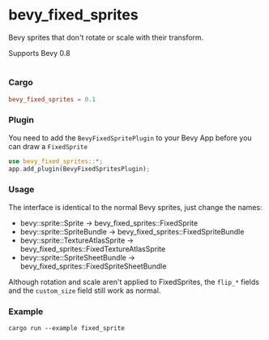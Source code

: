 # bevy_fixed_sprites

Bevy sprites that don't rotate or scale with their transform.

Supports Bevy 0.8

#
### Cargo
```toml
bevy_fixed_sprites = 0.1
```

### Plugin
You need to add the `BevyFixedSpritePlugin` to your Bevy App before you can draw a
`FixedSprite`

```rust
use bevy_fixed_sprites::*;
app.add_plugin(BevyFixedSpritesPlugin);
```

### Usage

The interface is identical to the normal Bevy sprites, just change the names:

* bevy::sprite::Sprite -> bevy_fixed_sprites::FixedSprite
* bevy::sprite::SpriteBundle -> bevy_fixed_sprites::FixedSpriteBundle
* bevy::sprite::TextureAtlasSprite -> bevy_fixed_sprites::FixedTextureAtlasSprite
* bevy::sprite::SpriteSheetBundle -> bevy_fixed_sprites::FixedSpriteSheetBundle

Although rotation and scale aren't applied to FixedSprites, the `flip_*` fields and the `custom_size` field still work as normal.

### Example

```
cargo run --example fixed_sprite
```